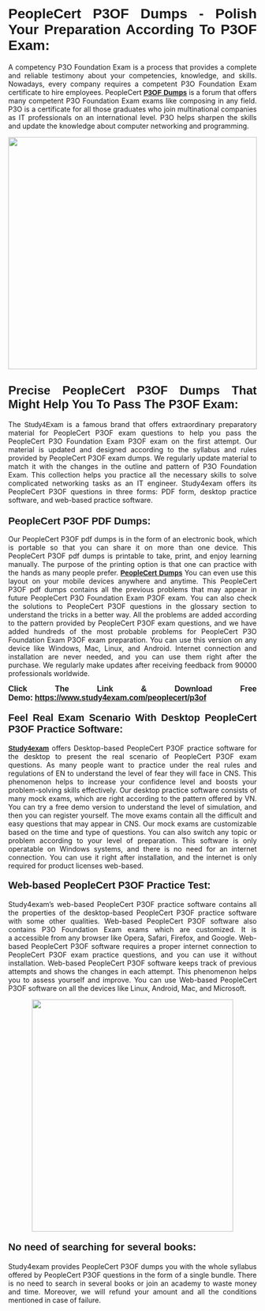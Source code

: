 <h1 style="text-align: justify;"><strong><span style="font-family:Lucida Sans Unicode,Lucida Grande,sans-serif;">PeopleCert P3OF Dumps - Polish Your Preparation According To P3OF Exam:</span></strong></h1>

<p style="text-align: justify;">A competency P3O Foundation Exam is a process that provides a complete and reliable testimony about your competencies, knowledge, and skills. Nowadays, every company requires a competent P3O Foundation Exam certificate to hire employees. PeopleCert <a href="https://www.study4exam.com/peoplecert/p3of-valid-dumps"><span style="font-family:Verdana,Geneva,sans-serif;"><strong>P3OF Dumps</strong></span></a> is a forum that offers many competent P3O Foundation Exam exams like composing in any field. P3O is a certificate for all those graduates who join multinational companies as IT professionals on an international level. P3O helps sharpen the skills and update the knowledge about computer networking and programming.</p>

<p style="text-align: justify;"><a href="https://www.study4exam.com/peoplecert/p3of"><img alt="" src="https://www.thequestionanswers.com/wp-content/uploads/2022/06/S4E-Cert-Exams-Questions-Banner.webp" style="width: 100%; height: 470px;" /></a></p>

<h2 style="text-align: justify;"><span style="font-family:Lucida Sans Unicode,Lucida Grande,sans-serif;"><strong><span style="font-size:24px;">Precise PeopleCert P3OF Dumps That Might Help You To Pass The P3OF Exam:</span></strong></span></h2>

<p style="text-align: justify;">The <span style="font-family:Lucida Sans Unicode,Lucida Grande,sans-serif;">Study4Exam</span> is a famous brand that offers extraordinary preparatory material for PeopleCert P3OF exam questions to help you pass the PeopleCert P3O Foundation Exam P3OF exam on the first attempt. Our material is updated and designed according to the syllabus and rules provided by PeopleCert P3OF exam dumps. We regularly update material to match it with the changes in the outline and pattern of P3O Foundation Exam. This collection helps you practice all the necessary skills to solve complicated networking tasks as an IT engineer. Study4exam offers its PeopleCert P3OF questions in three forms: PDF form, desktop practice software, and web-based practice software. </p>

<h3 style="text-align: justify;"><strong><span style="font-size:20px;"><span style="font-family:Lucida Sans Unicode,Lucida Grande,sans-serif;">PeopleCert P3OF PDF Dumps:</span></span></strong></h3>

<p style="text-align: justify;">Our PeopleCert P3OF pdf dumps is in the form of an electronic book, which is portable so that you can share it on more than one device. This PeopleCert P3OF pdf dumps is printable to take, print, and enjoy learning manually. The purpose of the printing option is that one can practice with the hands as many people prefer. <a href="https://www.study4exam.com/peoplecert-exams"><span style="font-family:Lucida Sans Unicode,Lucida Grande,sans-serif;"><strong>PeopleCert Dumps</strong></span></a> You can even use this layout on your mobile devices anywhere and anytime. This PeopleCert P3OF pdf dumps contains all the previous problems that may appear in future PeopleCert P3O Foundation Exam P3OF exam. You can also check the solutions to PeopleCert P3OF questions in the glossary section to understand the tricks in a better way. All the problems are added according to the pattern provided by PeopleCert P3OF exam questions, and we have added hundreds of the most probable problems for PeopleCert P3O Foundation Exam P3OF exam preparation. You can use this version on any device like Windows, Mac, Linux, and Android. Internet connection and installation are never needed, and you can use them right after the purchase. We regularly make updates after receiving feedback from 90000 professionals worldwide.</p>

<p style="text-align: justify;"><span style="font-family:Lucida Sans Unicode,Lucida Grande,sans-serif;"><strong><span style="font-size:16px;">Click The Link & Download Free Demo:</span></strong></span> <strong><span style="font-family:Lucida Sans Unicode,Lucida Grande,sans-serif;"><span style="font-size:16px;"><a href="https://www.study4exam.com/peoplecert/p3of">https://www.study4exam.com/peoplecert/p3of</a></span></span></strong></p>

<h4 style="text-align: justify;"><strong><span style="font-family:Lucida Sans Unicode,Lucida Grande,sans-serif;"><span style="font-size:20px;">Feel Real Exam Scenario With Desktop PeopleCert P3OF Practice Software:</span></span></strong></h4>

<p style="text-align: justify;"><a href="https://www.study4exam.com/"><span style="font-family:Verdana,Geneva,sans-serif;"><strong>Study4exam</strong></span></a> offers Desktop-based PeopleCert P3OF practice software for the desktop to present the real scenario of PeopleCert P3OF exam questions. As many people want to practice under the real rules and regulations of EN to understand the level of fear they will face in CNS. This phenomenon helps to increase your confidence level and boosts your problem-solving skills effectively. Our desktop practice software consists of many mock exams, which are right according to the pattern offered by VN. You can try a free demo version to understand the level of simulation, and then you can register yourself. The move exams contain all the difficult and easy questions that may appear in CNS. Our mock exams are customizable based on the time and type of questions. You can also switch any topic or problem according to your level of preparation. This software is only operatable on Windows systems, and there is no need for an internet connection. You can use it right after installation, and the internet is only required for product licenses web-based. </p>

<h4 style="text-align: justify;"><span style="font-family:Lucida Sans Unicode,Lucida Grande,sans-serif;"><strong><span style="font-size:20px;">Web-based PeopleCert P3OF Practice Test:</span></strong></span></h4>

<p style="text-align: justify;">Study4exam’s web-based PeopleCert P3OF practice software contains all the properties of the desktop-based PeopleCert P3OF practice software with some other qualities. Web-based PeopleCert P3OF software also contains P3O Foundation Exam exams which are customized. It is a accessible from any browser like Opera, Safari, Firefox, and Google. Web-based PeopleCert P3OF software requires a proper internet connection to PeopleCert P3OF exam practice questions, and you can use it without installation. Web-based PeopleCert P3OF software keeps track of previous attempts and shows the changes in each attempt. This phenomenon helps you to assess yourself and improve. You can use Web-based PeopleCert P3OF software on all the devices like Linux, Android, Mac, and Microsoft.</p>

<p style="text-align: center;"><a href="https://www.study4exam.com/peoplecert/p3of"><img alt="" src="https://www.thequestionanswers.com/wp-content/uploads/2022/06/S4E-Cert-Exams-Questions-Discount-Banner.webp" style="width: 90%; height: 470px;" /></a></p>

<h4 style="text-align: justify;"><span style="font-family:Lucida Sans Unicode,Lucida Grande,sans-serif;"><strong><span style="font-size:20px;">No need of searching for several books:</span></strong></span></h4>

<p style="text-align: justify;">Study4exam provides PeopleCert P3OF dumps you with the whole syllabus offered by PeopleCert P3OF questions in the form of a single bundle. There is no need to search in several books or join an academy to waste money and time. Moreover, we will refund your amount and all the conditions mentioned in case of failure.</p>
